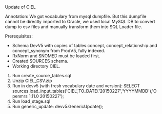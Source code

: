 Update of CIEL

Annotation:
We got vocabulary from mysql dumpfile. But this dumpfile cannot be directly imported to Oracle, we used local MySQL DB
to convert dump to csv files and manually transform them into SQL Loader file.

Prerequisites:
- Schema DevV5 with copies of tables concept, concept_relationship and concept_synonym from ProdV5, fully indexed.
- RxNorm and SNOMED must be loaded first.
- Created SOURCES schema.
- Working directory CIEL.

1. Run create_source_tables.sql
2. Unzip CIEL_CSV.zip
3. Run in devv5 (with fresh vocabulary date and version): SELECT sources.load_input_tables('CIEL',TO_DATE('20150227','YYYYMMDD'),'Openmrs 1.11.0 20150227');
4. Run load_stage.sql
5. Run generic_update: devv5.GenericUpdate();